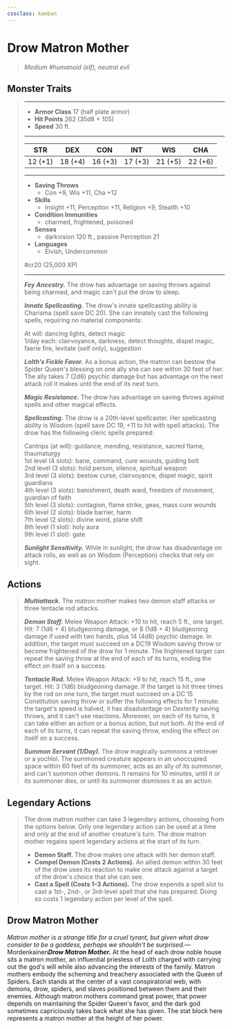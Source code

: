 ```yaml
---
cssclass: kanban
---
```


# Drow Matron Mother
>*Medium #humanoid (elf), neutral evil*
## Monster Traits
>___
>- **Armor Class** 17 (half plate armor)
>- **Hit Points** 262 (35d8 + 105)
>- **Speed** 30 ft.
>___
>|STR|DEX|CON|INT|WIS|CHA|
>|:---:|:---:|:---:|:---:|:---:|:---:|
>|12 (+1)|18 (+4)|16 (+3)|17 (+3)|21 (+5)|22 (+6)|
>___
>- **Saving Throws**
>	 - Con +9, Wis +11, Cha +12
>- **Skills**
>	 - Insight +11, Perception +11, Religion +9, Stealth +10
>- **Condition Immunities**
>	 - charmed, frightened, poisoned
>- **Senses**
>	 - darkvision 120 ft., passive Perception 21
>- **Languages**
>	 - Elvish, Undercommon
>
> #cr20 (25,000 XP)
>___
>***Fey Ancestry.*** The drow has advantage on saving throws against being charmed, and magic can't put the drow to sleep.  
>
>***Innate Spellcasting.*** The drow's innate spellcasting ability is Charisma (spell save DC 20). She can innately cast the following spells, requiring no material components:  
>
>At will: dancing lights, detect magic  
>1/day each: clairvoyance, darkness, detect thoughts, dispel magic, faerie fire, levitate (self only), suggestion  
>
>
>***Lolth's Fickle Favor.*** As a bonus action, the matron can bestow the Spider Queen's blessing on one ally she can see within 30 feet of her. The ally takes 7 (2d6) psychic damage but has advantage on the next attack roll it makes until the end of its next turn.  
>
>***Magic Resistance.*** The drow has advantage on saving throws against spells and other magical effects.  
>
>***Spellcasting.*** The drow is a 20th-level spellcaster. Her spellcasting ability is Wisdom (spell save DC 19, +11 to hit with spell attacks). The drow has the following cleric spells prepared:  
>
>Cantrips (at will): guidance, mending, resistance, sacred flame, thaumaturgy  
>1st level (4 slots): bane, command, cure wounds, guiding bolt  
>2nd level (3 slots): hold person, silence, spiritual weapon  
>3rd level (3 slots): bestow curse, clairvoyance, dispel magic, spirit guardians  
>4th level (3 slots): banishment, death ward, freedom of movement, guardian of faith  
>5th level (3 slots): contagion, flame strike, geas, mass cure wounds  
>6th level (2 slots): blade barrier, harm  
>7th level (2 slots): divine word, plane shift  
>8th level (1 slot): holy aura  
>9th level (1 slot): gate  
>
>
>***Sunlight Sensitivity.*** While in sunlight, the drow has disadvantage on attack rolls, as well as on Wisdom (Perception) checks that rely on sight.  
>
## Actions
>***Multiattack.*** The matron mother makes two demon staff attacks or three tentacle rod attacks.  
>
>***Demon Staff.*** Melee Weapon Attack: +10 to hit, reach 5 ft., one target. Hit: 7 (1d6 + 4) bludgeoning damage, or 8 (1d8 + 4) bludgeoning damage if used with two hands, plus 14 (4d6) psychic damage. In addition, the target must succeed on a DC19 Wisdom saving throw or become frightened of the drow for 1 minute. The frightened target can repeat the saving throw at the end of each of its turns, ending the effect on itself on a success.  
>
>***Tentacle Rod.*** Melee Weapon Attack: +9 to hit, reach 15 ft., one target. Hit: 3 (1d6) bludgeoning damage. If the target is hit three times by the rod on one turn, the target must succeed on a DC 15 Constitution saving throw or suffer the following effects for 1 minute: the target's speed is halved, it has disadvantage on Dexterity saving throws, and it can't use reactions. Moreover, on each of its turns, it can take either an action or a bonus action, but not both. At the end of each of its turns, it can repeat the saving throw, ending the effect on itself on a success.  
>
>***Summon Servant (1/Day).*** The drow magically summons a retriever or a yochlol. The summoned creature appears in an unoccupied space within 60 feet of its summoner, acts as an ally of its summoner, and can't summon other demons. It remains for 10 minutes, until it or its summoner dies, or until its summoner dismisses it as an action.  
>
## Legendary Actions
>The drow matron mother can take 3 legendary actions, choosing from the options below. Only one legendary action can be used at a time and only at the end of another creature's turn. The drow matron mother regains spent legendary actions at the start of its turn.
>
>- **Demon Staff.**
> The drow makes one attack with her demon staff.
>- **Compel Demon (Costs 2 Actions).**
> An allied demon within 30 feet of the drow uses its reaction to make one attack against a target of the drow's choice that she can see.
>- **Cast a Spell (Costs 1–3 Actions).**
> The drow expends a spell slot to cast a 1st-, 2nd-, or 3rd-level spell that she has prepared. Doing so costs 1 legendary action per level of the spell.
## Drow Matron Mother
*Matron mother is a strange title for a cruel tyrant, but given what drow consider to be a goddess, perhaps we shouldn't be surprised.*— Mordenkainen***Drow Matron Mother.*** At the head of each drow noble house sits a matron mother, an influential priestess of Lolth charged with carrying out the god's will while also advancing the interests of the family. Matron mothers embody the scheming and treachery associated with the Queen of Spiders. Each stands at the center of a vast conspiratorial web, with demons, drow, spiders, and slaves positioned between them and their enemies. Although matron mothers command great power, that power depends on maintaining the Spider Queen's favor, and the dark god sometimes capriciously takes back what she has given. The stat block here represents a matron mother at the height of her power.